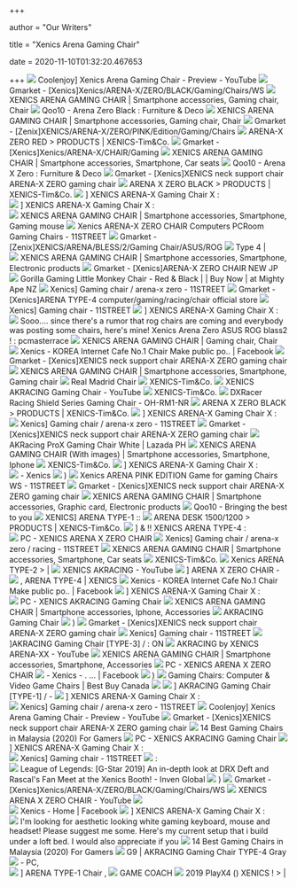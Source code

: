 +++
        
author = "Our Writers"
        
title = "Xenics Arena Gaming Chair"
        
date = 2020-11-10T01:32:20.467653
        
+++
[ ![](https://i.ytimg.com/vi/VC8HEV0yorE/hqdefault.jpg)](https://i.ytimg.com/vi/VC8HEV0yorE/hqdefault.jpg) Coolenjoy] Xenics Arena Gaming Chair - Preview - YouTube
[ ![](http://gdimg.gmarket.co.kr/950079132/still/600?ver=1560221568)](http://gdimg.gmarket.co.kr/950079132/still/600?ver=1560221568) Gmarket - [Xenics]Xenics/ARENA-X/ZERO/BLACK/Gaming/Chairs/WS
[ ![](https://i.pinimg.com/originals/c4/01/28/c40128f53b6cdc21b6abf4b064b64244.jpg)](https://i.pinimg.com/originals/c4/01/28/c40128f53b6cdc21b6abf4b064b64244.jpg) XENICS ARENA GAMING CHAIR | Smartphone accessories, Gaming chair, Chair
[ ![](https://gd.image-gmkt.com/li/936/474/784474936.g_520-w_g.jpg)](https://gd.image-gmkt.com/li/936/474/784474936.g_520-w_g.jpg) Qoo10 - Arena Zero Black : Furniture & Deco
[ ![](https://i.pinimg.com/originals/11/18/a1/1118a169235e574ce00f2a113459781d.jpg)](https://i.pinimg.com/originals/11/18/a1/1118a169235e574ce00f2a113459781d.jpg) XENICS ARENA GAMING CHAIR | Smartphone accessories, Gaming chair, Chair
[ ![](http://gdimg.gmarket.co.kr/1737140764/still/600?ver=1579500216)](http://gdimg.gmarket.co.kr/1737140764/still/600?ver=1579500216) Gmarket - [Zenix]XENICS/ARENA-X/ZERO/PINK/Edition/Gaming/Chairs
[ ![](https://timnco.cafe24.com/data/editor/1811/60a5b5fbdf641ae25089dc464ff5498e_1542172652_5319.png)](https://timnco.cafe24.com/data/editor/1811/60a5b5fbdf641ae25089dc464ff5498e_1542172652_5319.png) ARENA-X ZERO RED > PRODUCTS | XENICS-Tim&Co.
[ ![](http://gdimg.gmarket.co.kr/757068055/still/600?ver=0)](http://gdimg.gmarket.co.kr/757068055/still/600?ver=0) Gmarket - [Xenics]Xenics/ARENA-X/CHAIR/Gaming
[ ![](https://i.pinimg.com/originals/01/72/1f/01721ffbc471caf41f08a83a6ba705c3.jpg)](https://i.pinimg.com/originals/01/72/1f/01721ffbc471caf41f08a83a6ba705c3.jpg) XENICS ARENA GAMING CHAIR | Smartphone accessories, Smartphone, Car seats
[ ![](https://gd.image-gmkt.com/li/749/471/784471749.g_520-w_g.jpg)](https://gd.image-gmkt.com/li/749/471/784471749.g_520-w_g.jpg) Qoo10 - Arena X Zero : Furniture & Deco
[ ![](http://gdimg.gmarket.co.kr/1776356050/still/400?ver=1589950951)](http://gdimg.gmarket.co.kr/1776356050/still/400?ver=1589950951) Gmarket - [Xenics]XENICS neck support chair ARENA-X ZERO gaming chair
[ ![](http://timnco.co.kr/data/editor/1812/77aa4cc7883bbcb9b3e9f26f7ace2b00_1543900496_235.jpg)](http://timnco.co.kr/data/editor/1812/77aa4cc7883bbcb9b3e9f26f7ace2b00_1543900496_235.jpg) ARENA X ZERO BLACK > PRODUCTS | XENICS-Tim&Co.
[ ![](http://mblogthumb4.phinf.naver.net/20150506_215/xenicsholic_1430894132143j78WR_JPEG/XENICS_ARENA-X_Gaming_Chair_01.jpg?type=w2)](http://mblogthumb4.phinf.naver.net/20150506_215/xenicsholic_1430894132143j78WR_JPEG/XENICS_ARENA-X_Gaming_Chair_01.jpg?type=w2) ] XENICS ARENA-X Gaming Chair  X   :  
[ ![](http://mblogthumb2.phinf.naver.net/20150506_93/xenicsholic_1430894186851h6HJM_JPEG/XENICS_ARENA-X_Gaming_Chair_57.jpg?type=w2)](http://mblogthumb2.phinf.naver.net/20150506_93/xenicsholic_1430894186851h6HJM_JPEG/XENICS_ARENA-X_Gaming_Chair_57.jpg?type=w2) ] XENICS ARENA-X Gaming Chair  X   :  
[ ![](https://i.pinimg.com/originals/74/c2/48/74c24869f0be64d8d6742c4749419ee5.jpg)](https://i.pinimg.com/originals/74/c2/48/74c24869f0be64d8d6742c4749419ee5.jpg) XENICS ARENA GAMING CHAIR | Smartphone accessories, Smartphone, Gaming mouse
[ ![](http://i.11street.com/t/300_0/pd/19/5/2/5/6/9/0/UImeb/2154525690_A1.jpg)](http://i.11street.com/t/300_0/pd/19/5/2/5/6/9/0/UImeb/2154525690_A1.jpg) Xenics ARENA-X ZERO CHAIR Computers PCRoom Gaming Chairs - 11STREET
[ ![](http://gdimg.gmarket.co.kr/1737140401/still/600?ver=1579500165)](http://gdimg.gmarket.co.kr/1737140401/still/600?ver=1579500165) Gmarket - [Zenix]XENICS/ARENA/BLESS/2/Gaming Chair/ASUS/ROG
[ ![](https://www.costco.co.kr/medias/sys_master/images/h4e/h19/14516956102686.jpg)](https://www.costco.co.kr/medias/sys_master/images/h4e/h19/14516956102686.jpg)     Type 4 |  
[ ![](https://i.pinimg.com/originals/e4/b0/36/e4b03674f8d3d46069ad19ff592acd07.jpg)](https://i.pinimg.com/originals/e4/b0/36/e4b03674f8d3d46069ad19ff592acd07.jpg) XENICS ARENA GAMING CHAIR | Smartphone accessories, Smartphone, Electronic  products
[ ![](http://ai.esmplus.com/gded/j/p/20190812/16/15655957563831723e75.jpg)](http://ai.esmplus.com/gded/j/p/20190812/16/15655957563831723e75.jpg) Gmarket - [Xenics]ARENA-X ZERO CHAIR NEW    JP
[ ![](https://d3fa68hw0m2vcc.cloudfront.net/8eb/233176340.jpeg)](https://d3fa68hw0m2vcc.cloudfront.net/8eb/233176340.jpeg) Gorilla Gaming Little Monkey Chair - Red & Black | | Buy Now | at Mighty  Ape NZ
[ ![](http://i.11street.com/t/300_0/pd/16/3/2/4/6/5/9/CoUzh/1643324659_B.jpg)](http://i.11street.com/t/300_0/pd/16/3/2/4/6/5/9/CoUzh/1643324659_B.jpg) Xenics] Gaming chair / arena-x zero - 11STREET
[ ![](http://gdimg.gmarket.co.kr/1232368974/still/600?ver=1516678856)](http://gdimg.gmarket.co.kr/1232368974/still/600?ver=1516678856) Gmarket - [Xenics]ARENA TYPE-4 computer/gaming/racing/chair official store
[ ![](http://gi.esmplus.com/2248147347/KakaoTalk_20171127_172336342.jpg)](http://gi.esmplus.com/2248147347/KakaoTalk_20171127_172336342.jpg) Xenics] Gaming chair - 11STREET
[ ![](http://mblogthumb1.phinf.naver.net/20150506_284/xenicsholic_1430894132357OyDtx_JPEG/XENICS_ARENA-X_Gaming_Chair_02.jpg?type=w2)](http://mblogthumb1.phinf.naver.net/20150506_284/xenicsholic_1430894132357OyDtx_JPEG/XENICS_ARENA-X_Gaming_Chair_02.jpg?type=w2) ] XENICS ARENA-X Gaming Chair  X   :  
[ ![](https://i.redd.it/v42mssgvyon51.jpg)](https://i.redd.it/v42mssgvyon51.jpg) Sooo.... since there's a rumor that rog chairs are coming and everybody was  posting some chairs, here's mine! Xenics Arena Zero ASUS ROG blass2 ! :  pcmasterrace
[ ![](https://i.pinimg.com/originals/67/6b/cf/676bcf6fbc01766134ff54839bf5c4be.jpg)](https://i.pinimg.com/originals/67/6b/cf/676bcf6fbc01766134ff54839bf5c4be.jpg) XENICS ARENA GAMING CHAIR | Gaming chair, Chair
[ ![](https://lookaside.fbsbx.com/lookaside/crawler/media/?media_id=399594260461350)](https://lookaside.fbsbx.com/lookaside/crawler/media/?media_id=399594260461350) Xenics - KOREA Internet Cafe No.1 Chair Make public po.. | Facebook
[ ![](http://ai.esmplus.com/gded/j/s/20190530/19/155921115816612d6667.jpg)](http://ai.esmplus.com/gded/j/s/20190530/19/155921115816612d6667.jpg) Gmarket - [Xenics]XENICS neck support chair ARENA-X ZERO gaming chair
[ ![](https://i.pinimg.com/originals/64/2c/ac/642cac3d5e77818b079e7f02bd81a337.jpg)](https://i.pinimg.com/originals/64/2c/ac/642cac3d5e77818b079e7f02bd81a337.jpg) XENICS ARENA GAMING CHAIR | Smartphone accessories, Smartphone, Gaming chair
[ ![](https://media.karousell.com/media/photos/products/2017/12/07/xenics_realmadrid_gaming_chair_1512635036_e3d42f98.jpg)](https://media.karousell.com/media/photos/products/2017/12/07/xenics_realmadrid_gaming_chair_1512635036_e3d42f98.jpg) Real Madrid Chair
[ ![](http://timnco.co.kr/eyoom/theme/basic3/image/main/company_01.png)](http://timnco.co.kr/eyoom/theme/basic3/image/main/company_01.png) XENICS-Tim&Co.
[ ![](https://i.ytimg.com/vi/fj2AV5yT8CI/maxresdefault.jpg)](https://i.ytimg.com/vi/fj2AV5yT8CI/maxresdefault.jpg) XENICS AKRACING Gaming Chair     - YouTube
[ ![](http://timnco.co.kr/eyoom/theme/basic3/skin_bs/ebslider/basic/image/slider_sample_3.jpg)](http://timnco.co.kr/eyoom/theme/basic3/skin_bs/ebslider/basic/image/slider_sample_3.jpg) XENICS-Tim&Co.
[ ![](https://www.evetech.co.za/repository/ProductImages/dxracer-racing-shield-edition-gaming-chair-oh-rm1-nr-0024.jpg)](https://www.evetech.co.za/repository/ProductImages/dxracer-racing-shield-edition-gaming-chair-oh-rm1-nr-0024.jpg) DXRacer Racing Shield Series Gaming Chair - OH-RM1-NR
[ ![](http://timnco.co.kr/data/editor/1812/77aa4cc7883bbcb9b3e9f26f7ace2b00_1543900496_6685.jpg)](http://timnco.co.kr/data/editor/1812/77aa4cc7883bbcb9b3e9f26f7ace2b00_1543900496_6685.jpg) ARENA X ZERO BLACK > PRODUCTS | XENICS-Tim&Co.
[ ![](http://mblogthumb4.phinf.naver.net/20150506_259/xenicsholic_1430894134358wueN5_JPEG/XENICS_ARENA-X_Gaming_Chair_15.jpg?type=w2)](http://mblogthumb4.phinf.naver.net/20150506_259/xenicsholic_1430894134358wueN5_JPEG/XENICS_ARENA-X_Gaming_Chair_15.jpg?type=w2) ] XENICS ARENA-X Gaming Chair  X   :  
[ ![](http://i.11street.com/ex_t/R/400x400/1/85/0/src/pd/17/2/2/9/3/5/5/SXRBJ/1695229355_B.jpg)](http://i.11street.com/ex_t/R/400x400/1/85/0/src/pd/17/2/2/9/3/5/5/SXRBJ/1695229355_B.jpg) Xenics] Gaming chair / arena-x zero - 11STREET
[ ![](http://gdimg.gmarket.co.kr/1741167445/still/400?ver=1599754798)](http://gdimg.gmarket.co.kr/1741167445/still/400?ver=1599754798) Gmarket - [Xenics]XENICS neck support chair ARENA-X ZERO gaming chair
[ ![](https://ph-test-11.slatic.net/p/3/akracing-prox-gaming-chair-white-2269-73252633-fffdb8c1ea38837fe87eb630871c04f2-catalog.jpg_720x720q80.jpg_.webp)](https://ph-test-11.slatic.net/p/3/akracing-prox-gaming-chair-white-2269-73252633-fffdb8c1ea38837fe87eb630871c04f2-catalog.jpg_720x720q80.jpg_.webp) AKRacing ProX Gaming Chair White | Lazada PH
[ ![](https://i.pinimg.com/originals/53/ac/d5/53acd5b0b02eacc3c3ee0cb2234ea8d9.jpg)](https://i.pinimg.com/originals/53/ac/d5/53acd5b0b02eacc3c3ee0cb2234ea8d9.jpg) XENICS ARENA GAMING CHAIR (With images) | Smartphone accessories,  Smartphone, Iphone
[ ![](http://timnco.co.kr/eyoom/theme/basic3/image/mpr_04.png)](http://timnco.co.kr/eyoom/theme/basic3/image/mpr_04.png) XENICS-Tim&Co.
[ ![](http://mblogthumb1.phinf.naver.net/20150506_108/xenicsholic_1430894192582WITvy_JPEG/XENICS_ARENA-X_Gaming_Chair_87.jpg?type=w2)](http://mblogthumb1.phinf.naver.net/20150506_108/xenicsholic_1430894192582WITvy_JPEG/XENICS_ARENA-X_Gaming_Chair_87.jpg?type=w2) ] XENICS ARENA-X Gaming Chair  X   :  
[ ![](https://lookaside.fbsbx.com/lookaside/crawler/media/?media_id=2255991867781109)](https://lookaside.fbsbx.com/lookaside/crawler/media/?media_id=2255991867781109)  - Xenics
[ ![](http://xenics.speedgabia.com/chair/AKRACING_TYPE-2_CARBON-EDITION2-1.jpg)](http://xenics.speedgabia.com/chair/AKRACING_TYPE-2_CARBON-EDITION2-1.jpg) )
[ ![](http://gi.esmplus.com/ws00182/%EC%A0%9C%EB%8B%89%EC%8A%A4/%EA%B2%8C%EC%9D%B4%EB%B0%8D%20%EC%B2%B4%EC%96%B4/ARENA%20PINK/pink_chair_00.jpg)](http://gi.esmplus.com/ws00182/%EC%A0%9C%EB%8B%89%EC%8A%A4/%EA%B2%8C%EC%9D%B4%EB%B0%8D%20%EC%B2%B4%EC%96%B4/ARENA%20PINK/pink_chair_00.jpg) Xenics ARENA PINK EDITION Game for gaming Chairs WS - 11STREET
[ ![](http://bampic.gmarket.co.kr/v1/657/583/1512583657/00961/1512583657318938596100.jpg)](http://bampic.gmarket.co.kr/v1/657/583/1512583657/00961/1512583657318938596100.jpg) Gmarket - [Xenics]XENICS neck support chair ARENA-X ZERO gaming chair
[ ![](https://i.pinimg.com/originals/d7/48/74/d748741a27e4ff29f5dd1a6145a0811b.jpg)](https://i.pinimg.com/originals/d7/48/74/d748741a27e4ff29f5dd1a6145a0811b.jpg) XENICS ARENA GAMING CHAIR | Smartphone accessories, Graphic card,  Electronic products
[ ![](https://ipx.image-gmkt.com/imageproxy/?src=http%3A%2F%2Fgi.esmplus.com%2Ffire4305%2F%25EC%25A0%259C%25EB%258B%2589%25EC%258A%25A4%2520%25ED%2581%2590%25ED%2585%2590%2FChair%2Fzerobk%2520dt.jpg&scw=-1&remake=Y)](https://ipx.image-gmkt.com/imageproxy/?src=http%3A%2F%2Fgi.esmplus.com%2Ffire4305%2F%25EC%25A0%259C%25EB%258B%2589%25EC%258A%25A4%2520%25ED%2581%2590%25ED%2585%2590%2FChair%2Fzerobk%2520dt.jpg&scw=-1&remake=Y) Qoo10 - Bringing the best to you
[ ![](http://xenics.speedgabia.com/chair/arena/type1/ARENA-TYPE-1%20(1).jpg)](http://xenics.speedgabia.com/chair/arena/type1/ARENA-TYPE-1%20(1).jpg) XENICS]  ARENA TYPE-1   :: 
[ ![](https://timnco.cafe24.com/data/editor/1811/60a5b5fbdf641ae25089dc464ff5498e_1542172599_1079.png)](https://timnco.cafe24.com/data/editor/1811/60a5b5fbdf641ae25089dc464ff5498e_1542172599_1079.png) ARENA DESK 1500/1200 > PRODUCTS | XENICS-Tim&Co.
[ ![](http://blogthumb2.naver.net/MjAxODAxMjRfMjk0/MDAxNTE2NzY3MzU2OTY4.Eb5sk-Fs1byP-E1A8JjU0vKHqOdA_PTa2KgYBn2PH7og.SWSnEwsGSQiCgAzt5hX6B8RfhnpQZtJNZvLC8qoPQMMg.JPEG.xenicsholic/1.jpg?type=w2)](http://blogthumb2.naver.net/MjAxODAxMjRfMjk0/MDAxNTE2NzY3MzU2OTY4.Eb5sk-Fs1byP-E1A8JjU0vKHqOdA_PTa2KgYBn2PH7og.SWSnEwsGSQiCgAzt5hX6B8RfhnpQZtJNZvLC8qoPQMMg.JPEG.xenicsholic/1.jpg?type=w2) ]  & !! XENICS ARENA TYPE-4   :  
[ ![](http://cdn.playwares.com/upload_images/admin/1458109003_dc22a0e2bffffb9711bc4684d49eb121.jpg)](http://cdn.playwares.com/upload_images/admin/1458109003_dc22a0e2bffffb9711bc4684d49eb121.jpg) PC  - XENICS ARENA X ZERO CHAIR
[ ![](http://jswerdj.cafe24.com/XENICS/DB/CHAIR/ARENA_X-CHAIR_DB.jpg)](http://jswerdj.cafe24.com/XENICS/DB/CHAIR/ARENA_X-CHAIR_DB.jpg) Xenics] Gaming chair / arena-x zero / racing - 11STREET
[ ![](https://i.pinimg.com/originals/a4/aa/c7/a4aac7e2596afeba4e4b386814fddf44.jpg)](https://i.pinimg.com/originals/a4/aa/c7/a4aac7e2596afeba4e4b386814fddf44.jpg) XENICS ARENA GAMING CHAIR | Smartphone accessories, Smartphone, Car seats
[ ![](http://timnco.co.kr/eyoom/theme/basic3/skin_bs/ebslider/basic/image/slider_sample_1.jpg)](http://timnco.co.kr/eyoom/theme/basic3/skin_bs/ebslider/basic/image/slider_sample_1.jpg) XENICS-Tim&Co.
[ ![](https://img2.quasarzone.com/editor/2020/07/22/694c5c9e63161bfe91e3a5e5e5d80c8b.jpg)](https://img2.quasarzone.com/editor/2020/07/22/694c5c9e63161bfe91e3a5e5e5d80c8b.jpg) Xenics ARENA TYPE-2    >   | 
[ ![](https://i.ytimg.com/vi/cCQ70EQpeso/maxresdefault.jpg)](https://i.ytimg.com/vi/cCQ70EQpeso/maxresdefault.jpg) XENICS AKRACING - YouTube
[ ![](http://img2.tmon.kr/cdn2/deals/2018/11/15/1648175518/review_15422487793_39cba.jpg)](http://img2.tmon.kr/cdn2/deals/2018/11/15/1648175518/review_15422487793_39cba.jpg) ]    ARENA X ZERO CHAIR - 
[ ![](http://optimal.inven.co.kr/upload/2018/01/16/bbs/i16065425643.jpg)](http://optimal.inven.co.kr/upload/2018/01/16/bbs/i16065425643.jpg) ,   ARENA TYPE-4   | XENICS 
[ ![](https://lookaside.fbsbx.com/lookaside/crawler/media/?media_id=399594293794680)](https://lookaside.fbsbx.com/lookaside/crawler/media/?media_id=399594293794680) Xenics - KOREA Internet Cafe No.1 Chair Make public po.. | Facebook
[ ![](http://mblogthumb3.phinf.naver.net/20150506_54/xenicsholic_14308941927672WrSl_JPEG/XENICS_ARENA-X_Gaming_Chair_88.jpg?type=w2)](http://mblogthumb3.phinf.naver.net/20150506_54/xenicsholic_14308941927672WrSl_JPEG/XENICS_ARENA-X_Gaming_Chair_88.jpg?type=w2) ] XENICS ARENA-X Gaming Chair  X   :  
[ ![](http://cdn.playwares.com/upload_images/admin/1452752514_7048ae8791c1c8abc261bba39fe641b6.jpg)](http://cdn.playwares.com/upload_images/admin/1452752514_7048ae8791c1c8abc261bba39fe641b6.jpg) PC  - XENICS AKRACING Gaming Chair
[ ![](https://i.pinimg.com/originals/9e/4d/b4/9e4db47f64e4dad1df64bec142401503.jpg)](https://i.pinimg.com/originals/9e/4d/b4/9e4db47f64e4dad1df64bec142401503.jpg) XENICS ARENA GAMING CHAIR | Smartphone accessories, Iphone, Accessories
[ ![](https://t1.daumcdn.net/cfile/tistory/22100C3D56A9EF6205)](https://t1.daumcdn.net/cfile/tistory/22100C3D56A9EF6205)       AKRACING Gaming Chair
[ ![](http://xenics.speedgabia.com/chair/AK-RACING-EU.jpg)](http://xenics.speedgabia.com/chair/AK-RACING-EU.jpg) )
[ ![](http://bampic.gmarket.co.kr/v1/908/742/892742908/00567/892742908323997256700.jpg)](http://bampic.gmarket.co.kr/v1/908/742/892742908/00567/892742908323997256700.jpg) Gmarket - [Xenics]XENICS neck support chair ARENA-X ZERO gaming chair
[ ![](http://gi.esmplus.com/2248147347/05.jpg)](http://gi.esmplus.com/2248147347/05.jpg) Xenics] Gaming chair - 11STREET
[ ![](https://contents.lotteon.com/itemimage/_v051625/LE/10/07/65/09/02/_1/04/52/25/91/8/LE1007650902_1045225918_1.jpg/dims/resizef/824X824)](https://contents.lotteon.com/itemimage/_v051625/LE/10/07/65/09/02/_1/04/52/25/91/8/LE1007650902_1045225918_1.jpg/dims/resizef/824X824) ]AKRACING Gaming Chair [TYPE-3] /   : ON
[ ![](https://i.ytimg.com/vi/HBBqtkNBPKI/maxresdefault.jpg)](https://i.ytimg.com/vi/HBBqtkNBPKI/maxresdefault.jpg) AKRACING by XENICS ARENA-XX - YouTube
[ ![](https://i.pinimg.com/originals/29/f2/29/29f22972b900b6dfc9ae76759ded1be3.jpg)](https://i.pinimg.com/originals/29/f2/29/29f22972b900b6dfc9ae76759ded1be3.jpg) XENICS ARENA GAMING CHAIR | Smartphone accessories, Smartphone, Accessories
[ ![](http://playwares.com/files/attach/images/62191/981/906/048/8a8c222faff8fb0d53a6add5930cc57b.jpg)](http://playwares.com/files/attach/images/62191/981/906/048/8a8c222faff8fb0d53a6add5930cc57b.jpg) PC  - XENICS ARENA X ZERO CHAIR
[ ![](https://lookaside.fbsbx.com/lookaside/crawler/media/?media_id=3380059948730003)](https://lookaside.fbsbx.com/lookaside/crawler/media/?media_id=3380059948730003)  - Xenics -       .    ... | Facebook
[ ![](http://xenics.speedgabia.com/chair/AKRACING-Gaming-Chair-4-Gray2.jpg)](http://xenics.speedgabia.com/chair/AKRACING-Gaming-Chair-4-Gray2.jpg) )
[ ![](https://merchandising-assets.bestbuy.ca/bltc8653f66842bff7f/bltc3cf2815e96d75f3/5f989e81545bdb56ce490ac0/furniture-20201101-feature-gaming-chair-fg-m.png?width=150p&quality=80)](https://merchandising-assets.bestbuy.ca/bltc8653f66842bff7f/bltc3cf2815e96d75f3/5f989e81545bdb56ce490ac0/furniture-20201101-feature-gaming-chair-fg-m.png?width=150p&quality=80) Gaming Chairs: Computer & Video Game Chairs | Best Buy Canada
[ ![](http://m.acost.co.kr/web/upload/NNEditor/20191206/608429_shop1_141029.jpg)](http://m.acost.co.kr/web/upload/NNEditor/20191206/608429_shop1_141029.jpg) 
[ ![](https://static.marketinven.com//data/brand/2017/12/27/4yG7CNFELR5USMIBePCq9de5rV4Icf9pMWFdyvzk.jpg)](https://static.marketinven.com//data/brand/2017/12/27/4yG7CNFELR5USMIBePCq9de5rV4Icf9pMWFdyvzk.jpg) ] AKRACING Gaming Chair [TYPE-1] /   - 
[ ![](http://mblogthumb4.phinf.naver.net/20150506_187/xenicsholic_1430894186545u1p2O_JPEG/XENICS_ARENA-X_Gaming_Chair_55.jpg?type=w2)](http://mblogthumb4.phinf.naver.net/20150506_187/xenicsholic_1430894186545u1p2O_JPEG/XENICS_ARENA-X_Gaming_Chair_55.jpg?type=w2) ] XENICS ARENA-X Gaming Chair  X   :  
[ ![](http://i.11street.com/editorimg/2017/11/07/2017110719530721191.jpg)](http://i.11street.com/editorimg/2017/11/07/2017110719530721191.jpg) Xenics] Gaming chair / arena-x zero - 11STREET
[ ![](https://i.ytimg.com/vi/hazt7o-Vrhc/hqdefault.jpg?sqp=-oaymwEiCKgBEF5IWvKriqkDFQgBFQAAAAAYASUAAMhCPQCAokN4AQ==&rs=AOn4CLAAetLpIlf0hbVoddZ74yQoWSdpng)](https://i.ytimg.com/vi/hazt7o-Vrhc/hqdefault.jpg?sqp=-oaymwEiCKgBEF5IWvKriqkDFQgBFQAAAAAYASUAAMhCPQCAokN4AQ==&rs=AOn4CLAAetLpIlf0hbVoddZ74yQoWSdpng) Coolenjoy] Xenics Arena Gaming Chair - Preview - YouTube
[ ![](http://bampic.gmarket.co.kr/v1/657/583/1512583657/00912/1512583657322199991200.jpg)](http://bampic.gmarket.co.kr/v1/657/583/1512583657/00912/1512583657322199991200.jpg) Gmarket - [Xenics]XENICS neck support chair ARENA-X ZERO gaming chair
[ ![](https://findgoodbuy.com/wp-content/uploads/2020/01/Best-Gaming-Chair-Malaysia.jpg)](https://findgoodbuy.com/wp-content/uploads/2020/01/Best-Gaming-Chair-Malaysia.jpg) 14 Best Gaming Chairs in Malaysia (2020) For Gamers
[ ![](http://cdn.playwares.com/upload_images/admin/1452921148_99660a2ef46207fb504940a3199025e1.jpg)](http://cdn.playwares.com/upload_images/admin/1452921148_99660a2ef46207fb504940a3199025e1.jpg) PC  - XENICS AKRACING Gaming Chair
[ ![](http://mblogthumb3.phinf.naver.net/20150506_46/xenicsholic_1430894139083UUQtd_JPEG/XENICS_ARENA-X_Gaming_Chair_40.jpg?type=w2)](http://mblogthumb3.phinf.naver.net/20150506_46/xenicsholic_1430894139083UUQtd_JPEG/XENICS_ARENA-X_Gaming_Chair_40.jpg?type=w2) ] XENICS ARENA-X Gaming Chair  X   :  
[ ![](http://gi.esmplus.com/2248147347/04.jpg)](http://gi.esmplus.com/2248147347/04.jpg) Xenics] Gaming chair - 11STREET
[ ![](http://img.danawa.com/cp_images/service/187/3784659/580b3bae.jpg)](http://img.danawa.com/cp_images/service/187/3784659/580b3bae.jpg)  :  
[ ![](https://static.invenglobal.com/upload/image/2019/11/17/i1574062647069229.jpeg)](https://static.invenglobal.com/upload/image/2019/11/17/i1574062647069229.jpeg) League of Legends: [G-Star 2019] An in-depth look at DRX Deft and Rascal's  Fan Meet at the Xenics Booth! - Inven Global
[ ![](http://xenics.speedgabia.com/chair/arena/type4/ARENA-TYPE-4-visual.jpg)](http://xenics.speedgabia.com/chair/arena/type4/ARENA-TYPE-4-visual.jpg) )
[ ![](http://gi.esmplus.com/ws00182/%EC%A0%9C%EB%8B%89%EC%8A%A4/%EA%B2%8C%EC%9D%B4%EB%B0%8D%20%EC%B2%B4%EC%96%B4/ARENA%20ZERO%20BLACK/hit_brand.jpg)](http://gi.esmplus.com/ws00182/%EC%A0%9C%EB%8B%89%EC%8A%A4/%EA%B2%8C%EC%9D%B4%EB%B0%8D%20%EC%B2%B4%EC%96%B4/ARENA%20ZERO%20BLACK/hit_brand.jpg) Gmarket - [Xenics]Xenics/ARENA-X/ZERO/BLACK/Gaming/Chairs/WS
[ ![](https://i.ytimg.com/vi/UIeAh6Ve0GI/maxresdefault.jpg)](https://i.ytimg.com/vi/UIeAh6Ve0GI/maxresdefault.jpg) XENICS ARENA X ZERO CHAIR - YouTube
[ ![](https://m.acost.co.kr/web/upload/NNEditor/20191206/mobile/20e493a4b25f7e3054ccb39421164729_1575609029.jpg)](https://m.acost.co.kr/web/upload/NNEditor/20191206/mobile/20e493a4b25f7e3054ccb39421164729_1575609029.jpg)  
[ ![](https://lookaside.fbsbx.com/lookaside/crawler/media/?media_id=292198991200878)](https://lookaside.fbsbx.com/lookaside/crawler/media/?media_id=292198991200878) Xenics - Home | Facebook
[ ![](http://mblogthumb2.phinf.naver.net/20150506_217/xenicsholic_14308941330566QkCA_JPEG/XENICS_ARENA-X_Gaming_Chair_06.jpg?type=w2)](http://mblogthumb2.phinf.naver.net/20150506_217/xenicsholic_14308941330566QkCA_JPEG/XENICS_ARENA-X_Gaming_Chair_06.jpg?type=w2) ] XENICS ARENA-X Gaming Chair  X   :  
[ ![](https://preview.redd.it/sifj6yrp1d951.jpg?auto=webp&s=8435eaf62b7a51f5f28a97b5896f44b77069c48b)](https://preview.redd.it/sifj6yrp1d951.jpg?auto=webp&s=8435eaf62b7a51f5f28a97b5896f44b77069c48b) I'm looking for aesthetic looking white gaming keyboard, mouse and headset!  Please suggest me some. Here's my current setup that i build under a loft  bed. I would also appreciate if you
[ ![](https://findgoodbuy.com/wp-content/uploads/2020/01/Anda-Seat-Dark-Knight-Gaming-Chair.jpg)](https://findgoodbuy.com/wp-content/uploads/2020/01/Anda-Seat-Dark-Knight-Gaming-Chair.jpg) 14 Best Gaming Chairs in Malaysia (2020) For Gamers
[ ![](https://image.g9.co.kr/g/886354604/n?ts=1519360310000)](https://image.g9.co.kr/g/886354604/n?ts=1519360310000) G9 |  AKRACING Gaming Chair TYPE-4 Gray 
[ ![](https://s3.ap-northeast-2.amazonaws.com/seesawprd-contents/board/img/20190501142125_1381671497.jpg)](https://s3.ap-northeast-2.amazonaws.com/seesawprd-contents/board/img/20190501142125_1381671497.jpg)  -  PC,  
[ ![](http://ai.esmplus.com/jpark01/%EC%A0%9C%EB%8B%89%EC%8A%A4%20%EC%9D%98%EC%9E%90%20%EC%B1%85%EC%83%81/arena%20type-1%20800/ARENA-TYPE-1_800px-crop%2001.jpg)](http://ai.esmplus.com/jpark01/%EC%A0%9C%EB%8B%89%EC%8A%A4%20%EC%9D%98%EC%9E%90%20%EC%B1%85%EC%83%81/arena%20type-1%20800/ARENA-TYPE-1_800px-crop%2001.jpg) ] ARENA TYPE-1 Chair   , 
[ ![](https://gamecoachacademy.com/upload/education_facilities/academy_16.jpg)](https://gamecoachacademy.com/upload/education_facilities/academy_16.jpg) GAME COACH
[ ![](https://img2.quasarzone.co.kr/img/data/editor/1905/1028324423_MAp4tC1c_75a0e97b1e33b91968e8f490ee3db8ff6647e7ec.jpg)](https://img2.quasarzone.co.kr/img/data/editor/1905/1028324423_MAp4tC1c_75a0e97b1e33b91968e8f490ee3db8ff6647e7ec.jpg) 2019 PlayX4 () XENICS  ! >  | 
